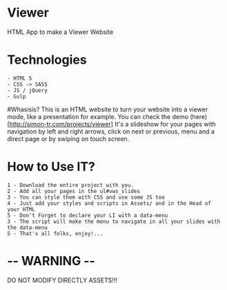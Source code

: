 # Viewer
HTML App to make a Viewer Website

# Technologies
	- HTML 5 
	- CSS -> SASS
	- JS / jQuery
	- Gulp

#Whasisis?
This is an HTML website to turn your website into a viewer mode, like a presentation for example.
You can check the demo (here)[http://simon-tr.com/projects/viewer]
It's a slideshow for your pages with navigation by left and right arrows, click on next or previous, menu and a direct page or by swiping on touch screen.

# How to Use IT?
	1 - Download the entire project with you.
	2 - Add all your pages in the ul#vws_slides
	3 - You can style them with CSS and use some JS too
	4 - Just add your styles and scripts in Assets/ and in the Head of your HTML
	5 - Don't Forget to declare your LI with a data-menu 
	3 - The script will make the menu to navigate in all your slides with the data-menu
	5 - That's all folks, enjoy!...

# -- WARNING --
DO NOT MODIFY DIRECTLY ASSETS!!!